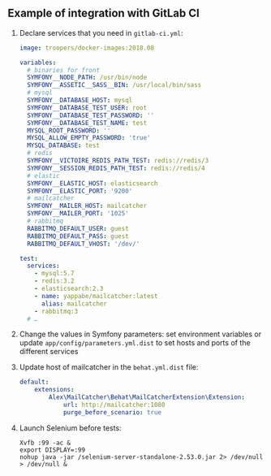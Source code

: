 ## Example of integration with GitLab CI

1. Declare services that you need in `gitlab-ci.yml`:

    ```yml
    image: troopers/docker-images:2018.08
    
    variables:
      # binaries for front
      SYMFONY__NODE_PATH: /usr/bin/node
      SYMFONY__ASSETIC__SASS__BIN: /usr/local/bin/sass
      # mysql
      SYMFONY__DATABASE_HOST: mysql
      SYMFONY__DATABASE_TEST_USER: root
      SYMFONY__DATABASE_TEST_PASSWORD: ''
      SYMFONY__DATABASE_TEST_NAME: test
      MYSQL_ROOT_PASSWORD: ''
      MYSQL_ALLOW_EMPTY_PASSWORD: 'true'
      MYSQL_DATABASE: test
      # redis
      SYMFONY__VICTOIRE_REDIS_PATH_TEST: redis://redis/3
      SYMFONY__SESSION_REDIS_PATH_TEST: redis://redis/4
      # elastic
      SYMFONY__ELASTIC_HOST: elasticsearch
      SYMFONY__ELASTIC_PORT: '9200'
      # mailcatcher
      SYMFONY__MAILER_HOST: mailcatcher
      SYMFONY__MAILER_PORT: '1025'
      # rabbitmq
      RABBITMQ_DEFAULT_USER: guest
      RABBITMQ_DEFAULT_PASS: guest
      RABBITMQ_DEFAULT_VHOST: '/dev/'
    
    test:
      services:
        - mysql:5.7
        - redis:3.2
        - elasticsearch:2.3
        - name: yappabe/mailcatcher:latest
          alias: mailcatcher
        - rabbitmq:3
      # …
    ```

2. Change the values in Symfony parameters: set environment variables or update
   `app/config/parameters.yml.dist` to set hosts and ports of the different
   services
3. Update host of mailcatcher in the `behat.yml.dist` file:

    ```yml
    default:
        extensions:
            Alex\MailCatcher\Behat\MailCatcherExtension\Extension:
                url: http://mailcatcher:1080
                purge_before_scenario: true
    ```
4. Launch Selenium before tests:

    ```shell
    Xvfb :99 -ac &
    export DISPLAY=:99
    nohup java -jar /selenium-server-standalone-2.53.0.jar 2> /dev/null > /dev/null &
    ```
